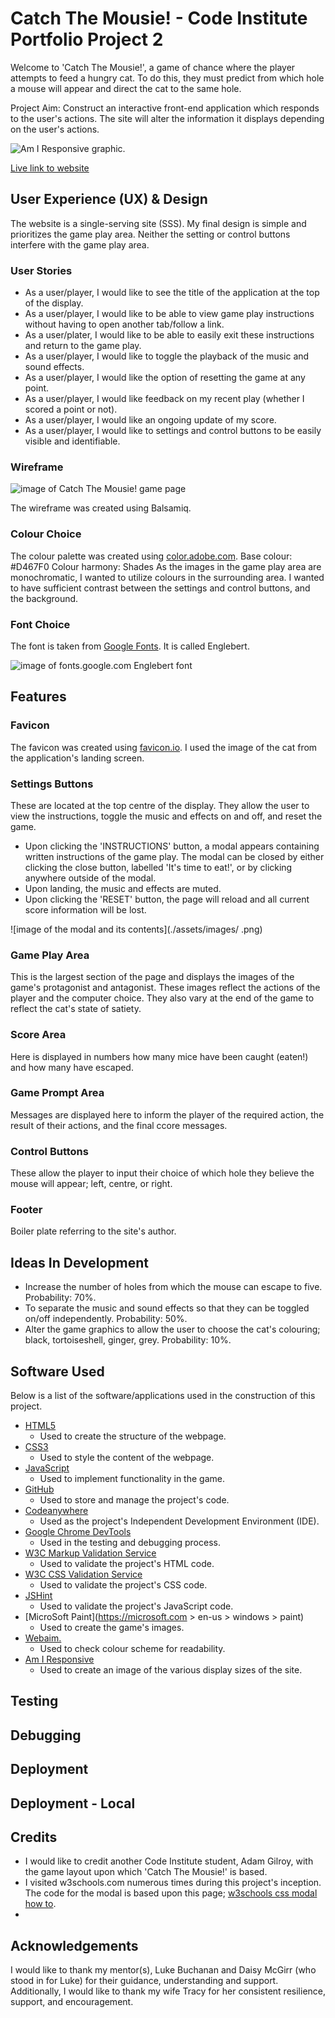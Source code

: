 # **Catch The Mousie! - Code Institute Portfolio Project 2**

Welcome to 'Catch The Mousie!', a game of chance where the player attempts to feed a hungry cat.
To do this, they must predict from which hole a mouse will appear and direct the cat to the same hole.

Project Aim: Construct an interactive front-end application which responds to the user's actions. The site will alter the information it displays depending on the user's actions.

![Am I Responsive graphic](./assets/AmIResponsive_GameScreen.png).

[Live link to website](https://Grenyerre.github.io/catch-the-mousie!/)

## **User Experience (UX) & Design**

The website is a single-serving site (SSS). My final design is simple and prioritizes the game play area. Neither the setting or control buttons interfere with the game play area.

### **User Stories**

- As a user/player, I would like to see the title of the application at the top of the display.
- As a user/player, I would like to be able to view game play instructions without having to open another tab/follow a link.
- As a user/plater, I would like to be able to easily exit these instructions and return to the game play.
- As a user/player, I would like to toggle the playback of the music and sound effects.
- As a user/player, I would like the option of resetting the game at any point.
- As a user/player, I would like feedback on my recent play (whether I scored a point or not).
- As a user/player, I would like an ongoing update of my score.
- As a user/player, I would like to settings and control buttons to be easily visible and identifiable.

### **Wireframe**

![image of Catch The Mousie! game page](./assets/images/wireframe.png)

The wireframe was created using Balsamiq.

### **Colour Choice**

The colour palette was created using [color.adobe.com](https://color.adobe.com/create/color-wheel).
Base colour: #D467F0
Colour harmony: Shades
As the images in the game play area are monochromatic, I wanted to utilize colours in the surrounding area. I wanted to have sufficient contrast between the settings and control buttons, and the background.

### **Font Choice**

The font is taken from [Google Fonts](https://fonts.google.com/). It is called Englebert.

![image of fonts.google.com Englebert font](./assets/images/englebert.png)

## **Features**

### **Favicon**

The favicon was created using [favicon.io](https://favicon.io/favicon-converter/).
I used the image of the cat from the application's landing screen.

### **Settings Buttons**

These are located at the top centre of the display. They allow the user to view the instructions, toggle the music and effects on and off, and reset the game.

- Upon clicking the 'INSTRUCTIONS' button, a modal appears containing written instructions of the game play. The modal can be closed by either clicking the close button, labelled 'It's time to eat!', or by clicking anywhere outside of the modal.
- Upon landing, the music and effects are muted.
- Upon clicking the 'RESET' button, the page will reload and all current score information will be lost.

![image of the modal and its contents](./assets/images/ .png)

### **Game Play Area**

This is the largest section of the page and displays the images of the game's protagonist and antagonist. These images reflect the actions of the player and the computer choice. They also vary at the end of the game to reflect the cat's state of satiety.

### **Score Area**

Here is displayed in numbers how many mice have been caught (eaten!) and how many have escaped.

### **Game Prompt Area**

Messages are displayed here to inform the player of the required action, the result of their actions, and the final ccore messages.

### **Control Buttons**

These allow the player to input their choice of which hole they believe the mouse will appear; left, centre, or right.

### **Footer**

Boiler plate referring to the site's author.

## **Ideas In Development**

- Increase the number of holes from which the mouse can escape to five. Probability: 70%.
- To separate the music and sound effects so that they can be toggled on/off independently. Probability: 50%.
- Alter the game graphics to allow the user to choose the cat's colouring; black, tortoiseshell, ginger, grey. Probability: 10%.

## **Software Used**

Below is a list of the software/applications used in the construction of this project.

- [HTML5](https://en.wikipedia.org/wiki/HTML5)
  - Used to create the structure of the webpage.
- [CSS3](https://en.wikipedia.org/wiki/CSS)
  - Used to style the content of the webpage.
- [JavaScript](https://en.wikipedia.org/wiki/JavaScript)
  - Used to implement functionality in the game.
- [GitHub](https://github.com/)
  - Used to store and manage the project's code.
- [Codeanywhere](https://app.codeanywhere.com/)
  - Used as the project's Independent Development Environment (IDE).
- [Google Chrome DevTools](https://developers.google.com/web/tools/chrome-devtools)
  - Used in the testing and debugging process.
- [W3C Markup Validation Service](https://validator.w3.org/)
  - Used to validate the project's HTML code.
- [W3C CSS Validation Service](https://jigsaw.w3.org/css-validator/)
  - Used to validate the project's CSS code.
- [JSHint](https:..jshint.com/)
  - Used to validate the project's JavaScript code.
- [MicroSoft Paint](https://microsoft.com > en-us > windows > paint)
  - Used to create the game's images.
- [Webaim.](https://webaim.org/resources/contrastchecker/)
  - Used to check colour scheme for readability.
- [Am I Responsive](https://ui.dev/amiresponsive)
  - Used to create an image of the various display sizes of the site.

## **Testing**

## **Debugging**

## **Deployment**

## **Deployment - Local**

## **Credits**

- I would like to credit another Code Institute student, Adam Gilroy, with the game layout upon which 'Catch The Mousie!' is based.
- I visited w3schools.com numerous times during this project's inception. The code for the modal is based upon this page; [w3schools css modal how to](https://w3schools.com/howto/howto_css_modals.asp/).
-

## **Acknowledgements**

I would like to thank my mentor(s), Luke Buchanan and Daisy McGirr (who stood in for Luke) for their guidance, understanding and support. Additionally, I would like to thank my wife Tracy for her consistent resilience, support, and encouragement.
